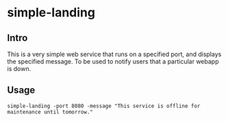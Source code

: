 # simple-landing

## Intro

This is a very simple web service that runs on a specified port, and displays the specified message. To be used to notify users that a particular webapp is down.

## Usage

```
simple-landing -port 8080 -message "This service is offline for maintenance until tomorrow."
```